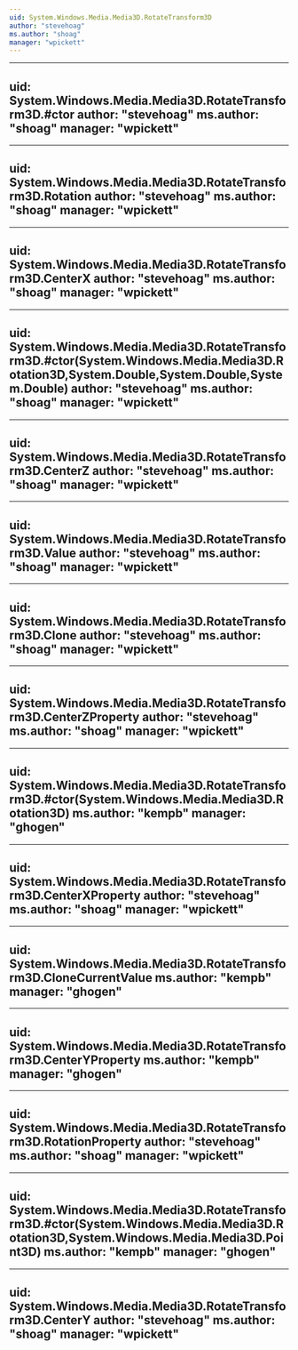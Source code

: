 ```yaml
---
uid: System.Windows.Media.Media3D.RotateTransform3D
author: "stevehoag"
ms.author: "shoag"
manager: "wpickett"
---
```


---
uid: System.Windows.Media.Media3D.RotateTransform3D.#ctor
author: "stevehoag"
ms.author: "shoag"
manager: "wpickett"
---

---
uid: System.Windows.Media.Media3D.RotateTransform3D.Rotation
author: "stevehoag"
ms.author: "shoag"
manager: "wpickett"
---

---
uid: System.Windows.Media.Media3D.RotateTransform3D.CenterX
author: "stevehoag"
ms.author: "shoag"
manager: "wpickett"
---

---
uid: System.Windows.Media.Media3D.RotateTransform3D.#ctor(System.Windows.Media.Media3D.Rotation3D,System.Double,System.Double,System.Double)
author: "stevehoag"
ms.author: "shoag"
manager: "wpickett"
---

---
uid: System.Windows.Media.Media3D.RotateTransform3D.CenterZ
author: "stevehoag"
ms.author: "shoag"
manager: "wpickett"
---

---
uid: System.Windows.Media.Media3D.RotateTransform3D.Value
author: "stevehoag"
ms.author: "shoag"
manager: "wpickett"
---

---
uid: System.Windows.Media.Media3D.RotateTransform3D.Clone
author: "stevehoag"
ms.author: "shoag"
manager: "wpickett"
---

---
uid: System.Windows.Media.Media3D.RotateTransform3D.CenterZProperty
author: "stevehoag"
ms.author: "shoag"
manager: "wpickett"
---

---
uid: System.Windows.Media.Media3D.RotateTransform3D.#ctor(System.Windows.Media.Media3D.Rotation3D)
ms.author: "kempb"
manager: "ghogen"
---

---
uid: System.Windows.Media.Media3D.RotateTransform3D.CenterXProperty
author: "stevehoag"
ms.author: "shoag"
manager: "wpickett"
---

---
uid: System.Windows.Media.Media3D.RotateTransform3D.CloneCurrentValue
ms.author: "kempb"
manager: "ghogen"
---

---
uid: System.Windows.Media.Media3D.RotateTransform3D.CenterYProperty
ms.author: "kempb"
manager: "ghogen"
---

---
uid: System.Windows.Media.Media3D.RotateTransform3D.RotationProperty
author: "stevehoag"
ms.author: "shoag"
manager: "wpickett"
---

---
uid: System.Windows.Media.Media3D.RotateTransform3D.#ctor(System.Windows.Media.Media3D.Rotation3D,System.Windows.Media.Media3D.Point3D)
ms.author: "kempb"
manager: "ghogen"
---

---
uid: System.Windows.Media.Media3D.RotateTransform3D.CenterY
author: "stevehoag"
ms.author: "shoag"
manager: "wpickett"
---
